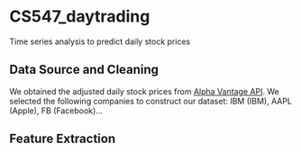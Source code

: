 # CS547_daytrading
Time series analysis to predict daily stock prices

## Data Source and Cleaning
We obtained the adjusted daily stock prices from [Alpha Vantage API](alphavantage.co/documentation/#dailyadj). We selected the following companies to construct our dataset: IBM (IBM), AAPL (Apple), FB (Facebook)...

## Feature Extraction
